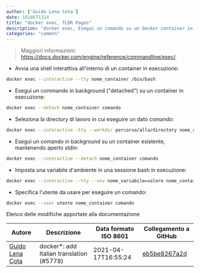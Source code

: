 ```yaml
---
author: ['Guido Lena Cota']
date: 1618671324
title: "docker exec, TLDR Pages"
description: "docker exec, Esegui un comando su un Docker container in esecuzione."
categories: "common"
---
```

> Maggiori informazioni: <https://docs.docker.com/engine/reference/commandline/exec/>.

- Avvia una shell interattiva all'interno di un container in esecuzione:

```bash
docker exec --interactive --tty nome_container /bin/bash
```

- Esegui un commando in background ("detached") su un container in esecuzione:

```bash
docker exec --detach nome_container comando
```

- Seleziona la directory di lavoro in cui eseguire un dato comando:

```bash
docker exec --interactive -tty --workdir percorso/alla/directory nome_container comando
```

- Esegui un comando in background su un container esistente, mantenendo aperto stdin:

```bash
docker exec --interactive --detach nome_container comando
```

- Imposta una variabile d'ambiente in una sessione bash in esecuzione:

```bash
docker exec --interactive --tty --env nome_variabile=valore nome_container /bin/bash
```

- Specifica l'utente da usare per eseguire un comando:

```bash
docker exec --user utente nome_container comando
```
Elenco delle modifiche apportate alla documentazione


Autore | Descrizione | Data formato ISO 8601 | Collegamento a GitHub
------|-----|-----|-----
[Guido Lena Cota](mailto:guido.lenacota@gmail.com) | docker*: add Italian translation (#5778) | 2021-04-17T16:55:24 | [eb5be8267a2d](https://github.com/tldr-pages/tldr/commit/eb5be8267a2ddd4ba4da205eb6cbd6cff38f520e)

